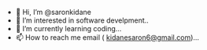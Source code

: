- 👋 Hi, I’m @saronkidane
- 👀 I’m interested in software develpment..
- 🌱 I’m currently learning coding...
- 📫 How to reach me email ( kidanesaron6@gmail.com)...

<!---
saronkidane/saronkidane is a ✨ special ✨ repository because its `README.md` (this file) appears on your GitHub profile.
You can click the Preview link to take a look at your changes.
--->
